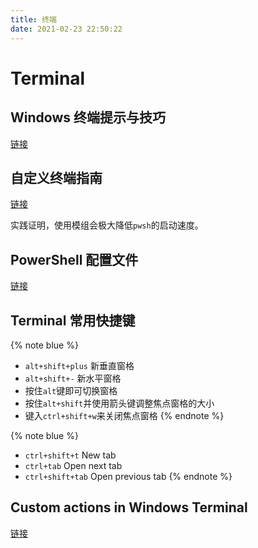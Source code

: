 ```yaml
---
title: 终端
date: 2021-02-23 22:50:22
---
```

# Terminal

## Windows 终端提示与技巧
[链接](https://docs.microsoft.com/zh-cn/windows/terminal/tips-and-tricks)

## 自定义终端指南
[链接](https://docs.microsoft.com/zh-cn/windows/terminal/custom-terminal-gallery/custom-schemes)

实践证明，使用模组会极大降低`pwsh`的启动速度。

## PowerShell 配置文件
[链接](https://docs.microsoft.com/zh-cn/powershell/module/microsoft.powershell.core/about/about_profiles?view=powershell-7.1)

## Terminal 常用快捷键
{% note blue %}
- `alt+shift+plus` 新垂直窗格
- `alt+shift+-` 新水平窗格
- 按住`alt`键即可切换窗格
- 按住`alt+shift`并使用箭头键调整焦点窗格的大小
- 键入`ctrl+shift+w`来关闭焦点窗格
{% endnote %}

{% note blue %}
- `ctrl+shift+t` New tab
- `ctrl+tab` Open next tab
- `ctrl+shift+tab` Open previous tab
{% endnote %}

## Custom actions in Windows Terminal
[链接](https://docs.microsoft.com/zh-cn/windows/terminal/customize-settings/actions)